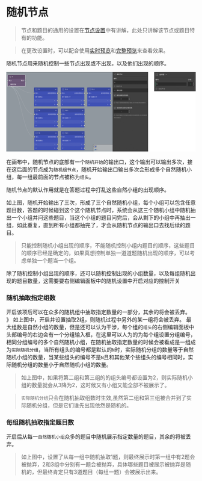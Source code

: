 # 随机节点

> 节点和题目的通用的设置在[节点设置](../node-setting/concept.md)中有讲解，此处只讲解该节点或题目特有的功能。

> 在更改设置时，可以配合使用[实时预览](../preview/realtime.md)和[完整预览](../preview/full.md)来查看效果。

随机节点用来随机控制一些节点出现或不出现，以及他们出现的顺序。

<img src='./images/random.png' width='1000'>

在画布中，随机节点的底部有一个`随机开始`的输出口，这个输出可以输出多次，接在这后面的节点成为`随机组节点`，随机开始输出口输出多次会形成多个自然随机小组，每一组最前面的节点被称为`组头`。

随机节点的默认作用就是在答题过程中打乱这些自然小组的出现顺序。

如上图，随机开始输出了三次，形成了三个自然随机小组，每个小组可以包含任意题目数，答题的时候碰到这个这个随机节点时，系统会从这三个随机小组中随机抽出一个小组并问这些题目，当这个小组的题目问完后，会从剩下的小组中再抽出一组，如此重复，直到所有小组都抽完了，才会从随机节点的输出口去找后续的题目。
> 只能控制随机小组出现的顺序，不能随机控制小组内题目的顺序，这些题目的顺序已经是确定的，如果真想控制单独一道道题随机出现的顺序，可以考虑单独一个题当一个组。


除了随机控制小组出现的顺序，还可以随机控制出现的小组数量，以及每组随机出现的题目数量，这需要要右侧编辑面板中的随机设置中开启对应的控制开关
### 随机抽取指定组数
开启该项后可以在众多的随机组中抽取指定数量的一部分，其余的将会被丢弃。
》 如上图中，开启并设置抽取2组，则随机过程中另外的某一组将会被丢弃。
最大组数是自然小组的数量，但是还可以认为干涉，每个组的`组头`的右侧编辑面板中头部编号的右边会有一个分组输入框，在这里可以人为的为每个组设置分组编号，相同分组编号的多个自然随机小组，在随机抽取指定数量的时候会被看成是一组成为`实际随机分组`，当所有组头的编号都是默认的`N`时，实际随机分组的数量等于自然随机小组的数量，当某些组头的编号不是`N`且和其他某个些组头的编号相同时，实际随机分组的数量小于自然随机小组的数量。
> 如上图中，如果将第二组和第三组的的组头编号都设置为2，则实际随机小组的数量就会从3降为2，这时候又有小组又能全部不被展示了。

> `实际随机分组`只会在随机抽取组数时生效,虽然第二组和第三组被合并到了实际随机分组，但是它们谁先出现依然是随机的。

### 每组随机抽取指定题目数
开启后从每一`自然随机小组`众多的题目中随机展示指定数量的题目，其余的将被丢弃。
> 如上图中，设置了从每一组中随机抽取1题，则最终展示时第一组中有2题会被抛弃，2和3组中分别有一题会被抛弃，具体哪些题目被展示被抛弃是随机的，但最终肯定只有3道题目（每组一题）会被展示出来。

